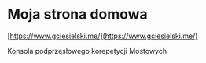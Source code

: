 # Moja strona domowa

[https://www.gciesielski.me/](https://www.gciesielski.me/)

Konsola podprzęsłowego korepetycji Mostowych